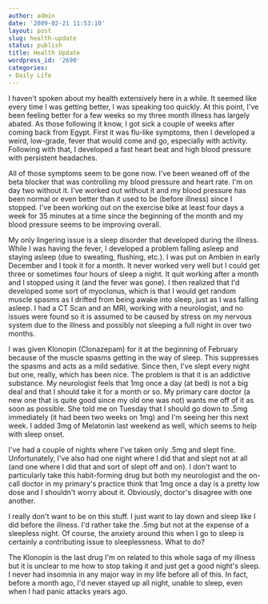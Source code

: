 ```yaml
---
author: admin
date: '2009-02-21 11:53:10'
layout: post
slug: health-update
status: publish
title: Health Update
wordpress_id: '2690'
categories:
- Daily Life
---
```

I haven't spoken about my health extensively here in a while. It seemed like every time I was getting better, I was speaking too quickly. At this point, I've been feeling better for a few weeks so my three month illness has largely abated. As those following it know, I got sick a couple of weeks after coming back from Egypt. First it was flu-like symptoms, then I developed a weird, low-grade, fever that would come and go, especially with activity. Following with that, I developed a fast heart beat and high blood pressure with persistent headaches. 

All of those symptoms seem to be gone now. I've been weaned off of the beta blocker that was controlling my blood pressure and heart rate. I'm on day two without it. I've worked out without it and my blood pressure has been normal or even better than it used to be (before illness) since I stopped. I've been working out on the exercise bike at least four days a week for 35 minutes at a time since the beginning of the month and my blood pressure seems to be improving overall.

My only lingering issue is a sleep disorder that developed during the illness. While I was having the fever, I developed a problem falling asleep and staying asleep (due to sweating, flushing, etc.). I was put on Ambien in early December and I took it for a month. It never worked very well but I could get three or sometimes four hours of sleep a night. It quit working after a month and I stopped using it (and the fever was gone). I then realized that I'd developed some sort of myoclonus, which is that I would get random muscle spasms as I drifted from being awake into sleep, just as I was falling asleep. I had a CT Scan and an MRI, working with a neurologist, and no issues were found so it is assumed to be caused by stress on my nervous system due to the illness and possibly not sleeping a full night in over two months. 

I was given Klonopin (Clonazepam) for it at the beginning of February because of the muscle spasms getting in the way of sleep. This suppresses the spasms and acts as a mild sedative. Since then, I've slept every night but one, really, which has been nice. The problem is that it is an addictive substance. My neurologist feels that 1mg once a day (at bed) is not a big deal and that I should take it for a month or so. My primary care doctor (a new one that is quite good since my old one was not) wants me off of it as soon as possible. She told me on Tuesday that I should go down to .5mg immediately (it had been two weeks on 1mg) and I'm seeing her this next week. I added 3mg of Melatonin last weekend as well, which seems to help with sleep onset. 

I've had a couple of nights where I've taken only .5mg and slept fine. Unfortunately, I've also had one night where I did that and slept not at all (and one where I did that and sort of slept off and on). I don't want to particularly take this habit-forming drug but both my neurologist and the on-call doctor in my primary's practice think that 1mg once a day is a pretty low dose and I shouldn't worry about it. Obviously, doctor's disagree with one another. 

I really don't want to be on this stuff. I just want to lay down and sleep like I did before the illness. I'd rather take the .5mg but not at the expense of a sleepless night. Of course, the anxiety around this when I go to sleep is certainly a contributing issue to sleeplessness. What to do?

The Klonopin is the last drug I'm on related to this whole saga of my illness but it is unclear to me how to stop taking it and just get a good night's sleep. I never had insomnia in any major way in my life before all of this. In fact, before a month ago, I'd never stayed up all night, unable to sleep, even when I had panic attacks years ago.
